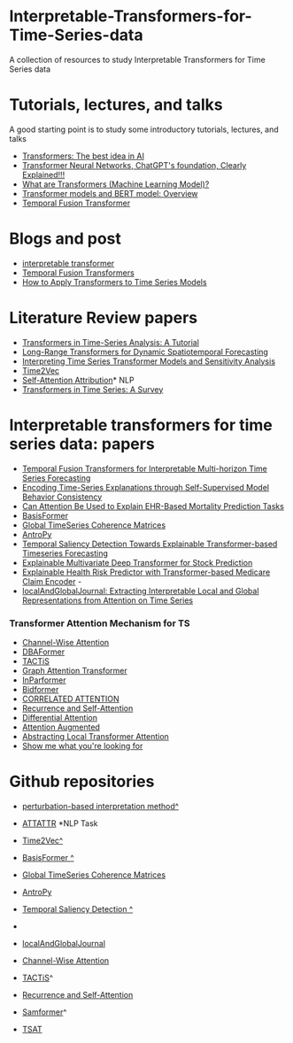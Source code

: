 # Interpretable-Transformers-for-Time-Series-data
A collection of resources to study Interpretable Transformers for Time Series data

# Tutorials, lectures, and talks
A good starting point is to study some introductory tutorials, lectures, and talks

- [Transformers: The best idea in AI](https://youtu.be/9uw3F6rndnA?t=479)
- [Transformer Neural Networks, ChatGPT's foundation, Clearly Explained!!!](https://youtu.be/zxQyTK8quyY?t=2](https://youtu.be/zxQyTK8quyY?t=2)https://youtu.be/zxQyTK8quyY?t=2)
- [What are Transformers (Machine Learning Model)?](https://www.youtube.com/watch?v=ZXiruGOCn9s&pp=ygUndHJhbnNmb3JtZXJzIG1hY2hpbmUgbGVhcm5pbmcgZXhwbGFpbmVk)
- [Transformer models and BERT model: Overview](https://youtu.be/t45S_MwAcOw?t=35)
- [Temporal Fusion Transformer](https://medium.com/dataness-ai/understanding-temporal-fusion-transformer-9a7a4fcde74b)
  

# Blogs and post
- [interpretable transformer](https://towardsdatascience.com/tft-an-interpretable-transformer-70147bcf6212)
- [Temporal Fusion Transformers](https://research.google/pubs/temporal-fusion-transformers-for-interpretable-multi-horizon-time-series-forecasting/)
- [How to Apply Transformers to Time Series Models](https://medium.com/intel-tech/how-to-apply-transformers-to-time-series-models-spacetimeformer-e452f2825d2e)
 
# Literature Review papers
- [Transformers in Time-Series Analysis: A Tutorial](https://arxiv.org/pdf/2205.01138.pdf)
- [Long-Range Transformers for Dynamic Spatiotemporal Forecasting](https://arxiv.org/pdf/2109.12218.pdf)
- [Interpreting Time Series Transformer Models and Sensitivity Analysis](https://arxiv.org/pdf/2401.15119.pdf)
- [Time2Vec](https://arxiv.org/pdf/1907.05321.pdf)
- [Self-Attention Attribution](https://arxiv.org/pdf/2004.11207.pdf)* NLP
- [Transformers in Time Series: A Survey](https://arxiv.org/pdf/2202.07125.pdf)

# Interpretable transformers for time series data: papers
- [Temporal Fusion Transformers for Interpretable Multi-horizon Time Series Forecasting](https://arxiv.org/pdf/1912.09363.pdf)
- [Encoding Time-Series Explanations through Self-Supervised Model Behavior Consistency](https://arxiv.org/pdf/2306.02109.pdf)
- [Can Attention Be Used to Explain EHR-Based Mortality Prediction Tasks](https://arxiv.org/pdf/2308.05110.pdf)
- [BasisFormer](https://openreview.net/pdf?id=xx3qRKvG0T) <!--Nips2024-->
- [Global TimeSeries Coherence Matrices](https://ieeexplore.ieee.org/stamp/stamp.jsp?arnumber=9564126)
- [AntroPy](https://ceur-ws.org/Vol-2993/paper-20.pdf)
- [Temporal Saliency Detection Towards Explainable Transformer-based Timeseries Forecasting](https://link.springer.com/chapter/10.1007/978-3-031-50396-2_14)
- [Explainable Multivariate Deep Transformer for Stock Prediction](https://papers.ssrn.com/sol3/papers.cfm?abstract_id=4713443)
- [Explainable Health Risk Predictor with Transformer-based Medicare Claim Encoder](https://arxiv.org/pdf/2105.09428.pdf)
-<!-- [transformers explainability](https://openaccess.thecvf.com/content/CVPR2021/papers/Chefer_Transformer_Interpretability_Beyond_Attention_Visualization_CVPR_2021_paper.pdf) -->
- [localAndGlobalJournal: Extracting Interpretable Local and Global Representations from Attention on Time Series](https://ui.adsabs.harvard.edu/abs/2023arXiv231211466S/abstract)

### Transformer Attention Mechanism for TS
- [Channel-Wise Attention](https://arxiv.org/pdf/2402.10198v2.pdf)
- [DBAFormer](https://link.springer.com/content/pdf/10.1007/s44230-023-00037-z.pdf)
- [TACTiS](https://proceedings.mlr.press/v162/drouin22a/drouin22a.pdf)
- [Graph Attention Transformer](https://ceur-ws.org/Vol-3343/paper3.pdf)
- [InParformer](https://ojs.aaai.org/index.php/AAAI/article/view/25845)
- [Bidformer](https://ieeexplore.ieee.org/document/10394310)
- [CORRELATED ATTENTION](https://arxiv.org/pdf/2311.11959.pdf)
- [Recurrence and Self-Attention](https://userweb.cs.txstate.edu/~amk181/AIME_LSTM_Attention_vs_Transformer.pdf)
- [Differential Attention](https://arxiv.org/ftp/arxiv/papers/2202/2202.11402.pdf)
- [Attention Augmented](https://arxiv.org/ftp/arxiv/papers/2202/2202.11402.pdf)
- [Abstracting Local Transformer Attention](https://ceur-ws.org/Vol-2993/paper-20.pdf)
- [Show me what you're looking for](https://scholar.google.com/scholar?q=Show+Me+What+You%27re+Looking+For+Visualizing+Abstracted+Transformer+Attention+for+Enhancing+Their+Local+Interpretability+on+Time+Series+Data.)

  
# Github repositories
- [perturbation-based interpretation method^](https://github.com/UVA-MLSys/COVID-19-age-groups) <!-- This work doesn't have new methods, it's good as a reference or reference for the baseline experiments-->
- [ATTATTR](https://github.com/YRdddream/attattr) *NLP Task <!--related to our research question of time series-->
- [Time2Vec^](https://github.com/ojus1/Time2Vec-PyTorch)
- [BasisFormer ^](https://github.com/nzl5116190/Basisformer) <!--the implementation is working fine -->
- [Global TimeSeries Coherence Matrices](https://github.com/cslab-hub/GlobalTimeSeriesCoherenceMatrices)
- [AntroPy](https://github.com/raphaelvallat/antropy)
- [Temporal Saliency Detection ^](https://github.com/duongtrung/time-series-temporal-saliency-patterns/tree/main) <!-- implemented on illness data -->
- <!-- [transformers explainability](https://github.com/hila-chefer/Transformer-Explainability)-->
- [localAndGlobalJournal](https://github.com/cslab-hub/localAndGlobalJournal)

  
- [Channel-Wise Attention](https://github.com/romilbert/samformer)
- [TACTiS](https://github.com/servicenow/tactis)^ <!--Data Augmentation: Copulas might be used to generate synthetic data points that preserve the dependency structure of the original data, which can then be used for data augmentation in tasks like sequence generation or anomaly detection.1- Time-Varying Copulas: , 2- Spatio-Temporal Copulas: , 3- Mixed Copulas, 4- High-Dimensional Copulas-->
  
- [Recurrence and Self-Attention](https://github.com/imics-lab/recurrence-with-self-attention)
- [Samformer](https://github.com/romilbert/samformer)^
- [TSAT](https://github.com/RadiantResearch/TSAT)
  



